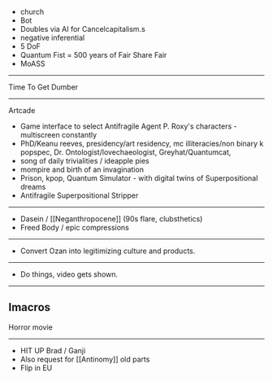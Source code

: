 - church
- Bot
- Doubles via AI for Cancelcapitalism.s
- negative inferential
- 5 DoF
- Quantum Fist = 500 years of Fair Share Fair
- MoASS
---








Time
To
Get
Dumber

---
Artcade
- Game interface to select Antifragile Agent P. Roxy's characters - multiscreen constantly
- PhD/Keanu reeves, presidency/art residency, mc illiteracies/non binary k popspec, Dr. Ontologist/lovechaeologist, Greyhat/Quantumcat, 
-  song of daily trivialities / ideapple pies
- mompire and birth of an invagination
- Prison, kpop, Quantum Simulator - with digital twins of Superpositional dreams
- Antifragile Superpositional Stripper 
----

- Dasein / [[Neganthropocene]] (90s flare, clubsthetics)
- Freed Body  / epic compressions

---

- Convert Ozan into legitimizing culture and products.

---

- Do things, video gets shown.


---

Imacros
---


Horror movie

---
- HIT UP Brad / Ganji
- Also request for [[Antinomy]] old parts
- Flip in EU 

